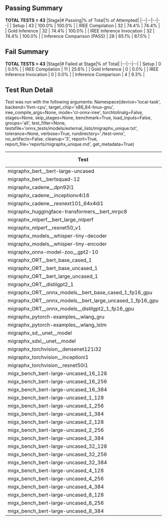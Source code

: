 ## Passing Summary

**TOTAL TESTS = 43**
|Stage|# Passing|% of Total|% of Attempted|
|--|--|--|--|
| Setup | 43 | 100.0% | 100.0% |
| IREE Compilation | 32 | 74.4% | 74.4% |
| Gold Inference | 32 | 74.4% | 100.0% |
| IREE Inference Invocation | 32 | 74.4% | 100.0% |
| Inference Comparison (PASS) | 28 | 65.1% | 87.5% |
## Fail Summary

**TOTAL TESTS = 43**
|Stage|# Failed at Stage|% of Total|
|--|--|--|
| Setup | 0 | 0.0% |
| IREE Compilation | 11 | 25.6% |
| Gold Inference | 0 | 0.0% |
| IREE Inference Invocation | 0 | 0.0% |
| Inference Comparison | 4 | 9.3% |
## Test Run Detail
Test was run with the following arguments:
Namespace(device='local-task', backend='llvm-cpu', target_chip='x86_64-linux-gnu', iree_compile_args=None, mode='cl-onnx-iree', torchtolinalg=False, stages=None, skip_stages=None, benchmark=True, load_inputs=False, groups='all', test_filter=None, testsfile='onnx_tests/models/external_lists/migraphx_unique.txt', tolerance=None, verbose=True, rundirectory='./test-onnx', no_artifacts=False, cleanup='3', report=True, report_file='reports/migraphx_unique.md', get_metadata=True)

| Test | Exit Status | Mean Benchmark Time (ms) | Notes |
|--|--|--|--|
| migraphx_bert__bert-large-uncased | PASS | 665.0794813564668 | |
| migraphx_bert__bertsquad-12 | compilation | None | |
| migraphx_cadene__dpn92i1 | PASS | 167.78247968371338 | |
| migraphx_cadene__inceptionv4i16 | PASS | 6364.489953654508 | |
| migraphx_cadene__resnext101_64x4di1 | PASS | 438.4680261525015 | |
| migraphx_huggingface-transformers__bert_mrpc8 | PASS | 417.44513316856074 | |
| migraphx_mlperf__bert_large_mlperf | Numerics | 432.54785662672174 | |
| migraphx_mlperf__resnet50_v1 | PASS | 85.86361809284426 | |
| migraphx_models__whisper-tiny-decoder | PASS | 57.20282392576337 | |
| migraphx_models__whisper-tiny-encoder | Numerics | 208.64302970262034 | |
| migraphx_onnx-model-zoo__gpt2-10 | compilation | None | |
| migraphx_ORT__bert_base_cased_1 | compilation | None | |
| migraphx_ORT__bert_base_uncased_1 | compilation | None | |
| migraphx_ORT__bert_large_uncased_1 | compilation | None | |
| migraphx_ORT__distilgpt2_1 | compilation | None | |
| migraphx_ORT__onnx_models__bert_base_cased_1_fp16_gpu | compilation | None | |
| migraphx_ORT__onnx_models__bert_large_uncased_1_fp16_gpu | compilation | None | |
| migraphx_ORT__onnx_models__distilgpt2_1_fp16_gpu | compilation | None | |
| migraphx_pytorch-examples__wlang_gru | PASS | 63.01832365311889 | |
| migraphx_pytorch-examples__wlang_lstm | PASS | 20.788316182825746 | |
| migraphx_sd__unet__model | import_model | None | |
| migraphx_sdxl__unet__model | import_model | None | |
| migraphx_torchvision__densenet121i32 | PASS | 1473.293181664 | |
| migraphx_torchvision__inceptioni1 | PASS | 197.06032994306747 | |
| migraphx_torchvision__resnet50i1 | PASS | 91.36874670123991 | |
| migx_bench_bert-large-uncased_16_128 | PASS | 1591.8682456637423 | |
| migx_bench_bert-large-uncased_16_256 | PASS | 5462.862637980531 | |
| migx_bench_bert-large-uncased_16_384 | Numerics | 9502.859101785967 | |
| migx_bench_bert-large-uncased_1_128 | PASS | 152.34910396005336 | |
| migx_bench_bert-large-uncased_1_256 | PASS | 255.8295176261001 | |
| migx_bench_bert-large-uncased_1_384 | PASS | 366.10692789933336 | |
| migx_bench_bert-large-uncased_2_128 | PASS | 254.09970080686938 | |
| migx_bench_bert-large-uncased_2_256 | PASS | 607.7077102381736 | |
| migx_bench_bert-large-uncased_2_384 | PASS | 692.6063899106035 | |
| migx_bench_bert-large-uncased_32_128 | PASS | 5017.952348105609 | |
| migx_bench_bert-large-uncased_32_256 | PASS | 13820.69697797609 | |
| migx_bench_bert-large-uncased_32_384 | Numerics | 23721.164455792557 | |
| migx_bench_bert-large-uncased_4_128 | PASS | 413.06929658943164 | |
| migx_bench_bert-large-uncased_4_256 | PASS | 787.8653146326542 | |
| migx_bench_bert-large-uncased_4_384 | PASS | 1246.7510839924216 | |
| migx_bench_bert-large-uncased_8_128 | PASS | 736.4420624605069 | |
| migx_bench_bert-large-uncased_8_256 | PASS | 1742.9985247241955 | |
| migx_bench_bert-large-uncased_8_384 | PASS | 3483.2189682250223 | |
